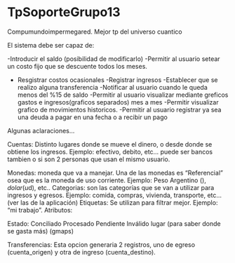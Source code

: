 # TpSoporteGrupo13
Compumundoimpermegared. Mejor tp del universo cuantico


El sistema debe ser capaz de:

  -Introducir el saldo (posibilidad de modificarlo)
  -Permitir al usuario setear un costo fijo que se descuente todos los meses.
  - Resgistrar costos ocasionales
  -Registrar ingresos 
  -Establecer que se realizo alguna transferencia
  -Notificar al usuario cuando le queda menos del %15 de saldo
  -Permitir al usuario visualizar mediante greficos gastos e ingresos(graficos separados) mes a mes
  -Permitir visualizar grafico de movimientos historicos.
  -Permitir al usuario registrar ya sea una deuda a pagar en una fecha o a recibir un pago

Algunas aclaraciones...

  Cuentas: Distinto lugares donde se mueve el dinero, o desde donde se obtiene los ingresos. Ejemplo: efectivo, debito, etc… 
  puede ser bancos tambien o si son 2 personas que usan el mismo usuario. 
  
 Monedas: moneda que va a manejar. Una de las monedas es “Referencial” osea que es la moneda de uso corriente.
  Ejemplo: Peso Argentino ($), dolar (u$d), etc.. 
 Categorias: son las categorías que se van a utilizar para ingresos y egresos. 
  Ejemplo: comida, compras, vivienda, transporte, etc… (ver las de la aplicación)
Etiquetas: Se utilizan para filtrar mejor. Ejemplo: “mi trabajo”. Atributos:

Estado:
  Conciliado
  Procesado
  Pendiente
  Inválido
  lugar (para saber donde se gasta más) (gmaps)

Transferencias: Esta opcion generaria 2 registros, uno de egreso (cuenta_origen) y otra de ingreso (cuenta_destino).
